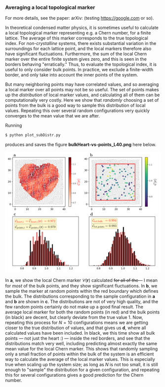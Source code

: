 
### Averaging a local topological marker

For more details, see the paper: arXiv: (testing https://google.com or so).

In theoretical condensed matter physics, it is sometimes useful to calculate a local topological marker representing e.g. a Chern number, for a finite lattice. The average of this marker corresponds to the true topological index. For _non-crystalline_ systems, there exists substantial variation in the surroundings for each lattice point, and the local markers therefore also have significant fluctuations. Furthermore, the sum of the local Chern marker over the entire finite system gives zero, and this is seen in the borders behaving "erratically." Thus, to evaluate the topological index, it is useful to only consider bulk points. In practice, we exclude a finite-width border, and only take into account the inner points of the system.

But many neighboring points may have correlated values, and so averaging a local marker over all points may not be so useful. The set of points makes up the _distribution_ of local marker values, and calculating all of them can be computationally very costly. Here we show that _randomly_ choosing a set of points from the bulk is a good way to sample this distribution of local values. Repeating this over several random configurations very quickly converges to the mean value that we are after.


Running 
```bash
$ python plot_subDistr.py
```
produces and saves the figure **bulkHeart-vs-points_L40.png** here below.

<img src="figures/bulkHeart-vs-points_L40.png" width="800"/>

In $\textbf{a}$, we show the local Chern marker $\mathcal{C}(\mathbf{r})$ calculated ~~for all of the~~— I mean for _most_ of the bulk points, and they show significant fluctuations. In $\textbf{b}$, we sample the marker at random points within the red boundary which defines the bulk.
The distributions corresponding to the sample configuration in $\textbf{a}$ and $\textbf{b}$ are shown in $\textbf{c}$. The distributions are not of very high quality, and the few random points certainly do not make up a good final result.
The average local marker for both the random points (in red) and the bulk points (in black) are decent, but clearly deviate from the true value 1.
Now, repeating this process for $N=10$ configurations means we are getting closer to the true distribution of values, and that gives us **d**, where all calculated values have been included. In black, we this time show all bulk points — not just the heart :) — inside the red borders, and see that the distributions match very well, including predicting almost exactly the same mean value for the local Chern marker. This shows that randomly sampling only a small fraction of points within the bulk of the system is an efficient way to calculate the average of the local marker values. This is especially true when scaling up the system size; as long as $N$ is not too small, it is still enough to "sample" the distribution for a given configuration, and repeating this for several configurations gives a good prediction for the Chern number.


